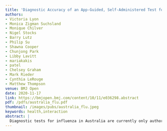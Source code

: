 ```yaml
---
title: 'Diagnostic Accuracy of an App-Guided, Self-Administered Test for Influenza among Individuals presenting to General Practice with Influenza-Like Illness: Study Protocol'
authors: 
- Victoria Lyon
- Monica Zigman Suchsland
- Monique Chilver
- Nigel Stocks
- Barry Lutz
- Philip Su
- Shawna Cooper
- Chunjong Park
- Libby Lavitt
- mariakakis
- patel
- Chelsey Graham
- Mark Rieder
- Cynthia LeRouge
- Matthew Thompson
venue: BMJ Open
date: 2020-11-17
link: https://bmjopen.bmj.com/content/10/11/e036298.abstract
pdf: /pdfs/australia_flu.pdf
thumbnail: /images/pubs/australia_flu.jpeg
keywords: health,interaction
abstract: |
  Diagnostic tests for influenza in Australia are currently only authorised for use in clinical settings. At-home diagnostic testing for influenza could reduce the need for patient contact with healthcare services, which potentially could contribute to symptomatic improvement and reduced spread of influenza. We aim to determine the accuracy of an app-guided nasal self-swab combined with a lateral flow immunoassay for influenza conducted by individuals with influenza-like illness (ILI).
---
```

